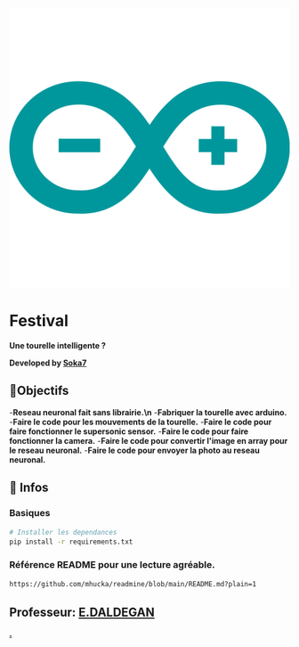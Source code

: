 ![Tourelle](arduino_logo_icon_170518.png)

# Festival

**Une tourelle intelligente ?**

**Developed by [Soka7](https://github.com/Soka7)**

## 🚀Objectifs

-**Reseau neuronal fait sans librairie.\n**
-**Fabriquer la tourelle avec arduino.**
-**Faire le code pour les mouvements de la tourelle.**
-**Faire le code pour faire fonctionner le supersonic sensor.**
-**Faire le code pour faire fonctionner la camera.**
-**Faire le code pour convertir l'image en array pour le reseau neuronal.**
-**Faire le code pour envoyer la photo au reseau neuronal.**

## 🎯 Infos

### Basiques
```bash
# Installer les dependances
pip install -r requirements.txt
```

### Référence README pour une lecture agréable.
```bash
https://github.com/mhucka/readmine/blob/main/README.md?plain=1
```

**Professeur: [E.DALDEGAN](https://github.com/edaldegan)**
-----------------------------------------------------------
**[.](https://www.youtube.com/watch?v=ujEph5vFwmc&list=RDujEph5vFwmc&start_radio=1)**